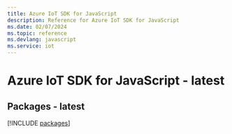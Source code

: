 ```yaml
---
title: Azure IoT SDK for JavaScript
description: Reference for Azure IoT SDK for JavaScript
ms.date: 02/07/2024
ms.topic: reference
ms.devlang: javascript
ms.service: iot
---
```

# Azure IoT SDK for JavaScript - latest
## Packages - latest
[!INCLUDE [packages](iot-index.md)]